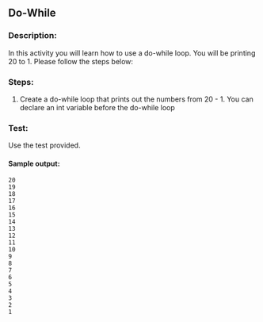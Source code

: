 ## Do-While
### Description:
In this activity you will learn how to use a do-while loop. You will be printing 20 to 1.
Please follow the steps below:

### Steps:
1. Create a do-while loop that prints out the numbers from 20 - 1. You can declare an int variable before the do-while loop

### Test:
Use the test provided.

#### Sample output:
```
20
19
18
17
16
15
14
13
12
11
10
9
8
7
6
5
4
3
2
1
```